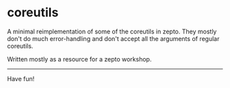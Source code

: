 # coreutils

A minimal reimplementation of some of the coreutils
in zepto. They mostly don't do much error-handling
and don't accept all the arguments of regular coreutils.

Written mostly as a resource for a zepto workshop.

<hr/>

Have fun!
